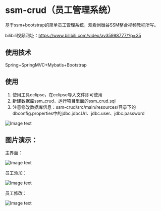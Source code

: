 # ssm-crud（员工管理系统）
基于ssm+bootstrap的简单员工管理系统，观看尚硅谷SSM整合视频教程所写。

bilibili视频网址：https://www.bilibili.com/video/av35988777/?p=35

## 使用技术

Spring+SpringMVC+Mybatis+Bootstrap
## 使用

1. 使用工具eclipse，在eclipse导入文件即可使用
2. 新建数据库ssm_crud，运行项目里面的ssm_crud.sql
3. 注意修改数据库信息：ssm-crud/src/main/resources/目录下的dbconfig.properties中的jdbc.jdbcUrl、jdbc.user、jdbc.password

![Image text](https://github.com/NicolasCoder/ssm-crud/blob/master/showImgs/summary.png)

## 图片演示：

主界面：

![Image text](https://github.com/NicolasCoder/ssm-crud/blob/master/showImgs/ssm_crud.png)

员工添加：

![Image text](https://github.com/NicolasCoder/ssm-crud/blob/master/showImgs/add.png)

员工修改：

![Image text](https://github.com/NicolasCoder/ssm-crud/blob/master/showImgs/alter.png)
